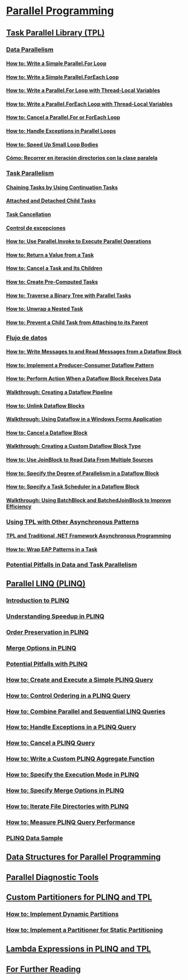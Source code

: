 # [Parallel Programming](index.md)
## [Task Parallel Library (TPL)](task-parallel-library-tpl.md)
### [Data Parallelism](data-parallelism-task-parallel-library.md)
#### [How to: Write a Simple Parallel.For Loop](how-to-write-a-simple-parallel-for-loop.md)
#### [How to: Write a Simple Parallel.ForEach Loop](how-to-write-a-simple-parallel-foreach-loop.md)
#### [How to: Write a Parallel.For Loop with Thread-Local Variables](how-to-write-a-parallel-for-loop-with-thread-local-variables.md)
#### [How to: Write a Parallel.ForEach Loop with Thread-Local Variables](how-to-write-a-parallel-foreach-loop-with-thread-local-variables.md)
#### [How to: Cancel a Parallel.For or ForEach Loop](how-to-cancel-a-parallel-for-or-foreach-loop.md)
#### [How to: Handle Exceptions in Parallel Loops](how-to-handle-exceptions-in-parallel-loops.md)
#### [How to: Speed Up Small Loop Bodies](how-to-speed-up-small-loop-bodies.md)
#### [Cómo: Recorrer en iteración directorios con la clase paralela](how-to-iterate-file-directories-with-the-parallel-class.md)
### [Task Parallelism](task-based-asynchronous-programming.md)
#### [Chaining Tasks by Using Continuation Tasks](chaining-tasks-by-using-continuation-tasks.md)
#### [Attached and Detached Child Tasks](attached-and-detached-child-tasks.md)
#### [Task Cancellation](task-cancellation.md)
#### [Control de excepciones](exception-handling-task-parallel-library.md)
#### [How to: Use Parallel.Invoke to Execute Parallel Operations](how-to-use-parallel-invoke-to-execute-parallel-operations.md)
#### [How to: Return a Value from a Task](how-to-return-a-value-from-a-task.md)
#### [How to: Cancel a Task and Its Children](how-to-cancel-a-task-and-its-children.md)
#### [How to: Create Pre-Computed Tasks](how-to-create-pre-computed-tasks.md)
#### [How to: Traverse a Binary Tree with Parallel Tasks](how-to-traverse-a-binary-tree-with-parallel-tasks.md)
#### [How to: Unwrap a Nested Task](how-to-unwrap-a-nested-task.md)
#### [How to: Prevent a Child Task from Attaching to its Parent](how-to-prevent-a-child-task-from-attaching-to-its-parent.md)
### [Flujo de datos](dataflow-task-parallel-library.md)
#### [How to: Write Messages to and Read Messages from a Dataflow Block](how-to-write-messages-to-and-read-messages-from-a-dataflow-block.md)
#### [How to: Implement a Producer-Consumer Dataflow Pattern](how-to-implement-a-producer-consumer-dataflow-pattern.md)
#### [How to: Perform Action When a Dataflow Block Receives Data](how-to-perform-action-when-a-dataflow-block-receives-data.md)
#### [Walkthrough: Creating a Dataflow Pipeline](walkthrough-creating-a-dataflow-pipeline.md)
#### [How to: Unlink Dataflow Blocks](how-to-unlink-dataflow-blocks.md)
#### [Walkthrough: Using Dataflow in a Windows Forms Application](walkthrough-using-dataflow-in-a-windows-forms-application.md)
#### [How to: Cancel a Dataflow Block](how-to-cancel-a-dataflow-block.md)
#### [Walkthrough: Creating a Custom Dataflow Block Type](walkthrough-creating-a-custom-dataflow-block-type.md)
#### [How to: Use JoinBlock to Read Data From Multiple Sources](how-to-use-joinblock-to-read-data-from-multiple-sources.md)
#### [How to: Specify the Degree of Parallelism in a Dataflow Block](how-to-specify-the-degree-of-parallelism-in-a-dataflow-block.md)
#### [How to: Specify a Task Scheduler in a Dataflow Block](how-to-specify-a-task-scheduler-in-a-dataflow-block.md)
#### [Walkthrough: Using BatchBlock and BatchedJoinBlock to Improve Efficiency](walkthrough-using-batchblock-and-batchedjoinblock-to-improve-efficiency.md)
### [Using TPL with Other Asynchronous Patterns](using-tpl-with-other-asynchronous-patterns.md)
#### [TPL and Traditional .NET Framework Asynchronous Programming](tpl-and-traditional-async-programming.md)
#### [How to: Wrap EAP Patterns in a Task](how-to-wrap-eap-patterns-in-a-task.md)
### [Potential Pitfalls in Data and Task Parallelism](potential-pitfalls-in-data-and-task-parallelism.md)
## [Parallel LINQ (PLINQ)](parallel-linq-plinq.md)
### [Introduction to PLINQ](introduction-to-plinq.md)
### [Understanding Speedup in PLINQ](understanding-speedup-in-plinq.md)
### [Order Preservation in PLINQ](order-preservation-in-plinq.md)
### [Merge Options in PLINQ](merge-options-in-plinq.md)
### [Potential Pitfalls with PLINQ](potential-pitfalls-with-plinq.md)
### [How to: Create and Execute a Simple PLINQ Query](how-to-create-and-execute-a-simple-plinq-query.md)
### [How to: Control Ordering in a PLINQ Query](how-to-control-ordering-in-a-plinq-query.md)
### [How to: Combine Parallel and Sequential LINQ Queries](how-to-combine-parallel-and-sequential-linq-queries.md)
### [How to: Handle Exceptions in a PLINQ Query](how-to-handle-exceptions-in-a-plinq-query.md)
### [How to: Cancel a PLINQ Query](how-to-cancel-a-plinq-query.md)
### [How to: Write a Custom PLINQ Aggregate Function](how-to-write-a-custom-plinq-aggregate-function.md)
### [How to: Specify the Execution Mode in PLINQ](how-to-specify-the-execution-mode-in-plinq.md)
### [How to: Specify Merge Options in PLINQ](how-to-specify-merge-options-in-plinq.md)
### [How to: Iterate File Directories with PLINQ](how-to-iterate-file-directories-with-plinq.md)
### [How to: Measure PLINQ Query Performance](how-to-measure-plinq-query-performance.md)
### [PLINQ Data Sample](plinq-data-sample.md)
## [Data Structures for Parallel Programming](data-structures-for-parallel-programming.md)
## [Parallel Diagnostic Tools](parallel-diagnostic-tools.md)
## [Custom Partitioners for PLINQ and TPL](custom-partitioners-for-plinq-and-tpl.md)
### [How to: Implement Dynamic Partitions](how-to-implement-dynamic-partitions.md)
### [How to: Implement a Partitioner for Static Partitioning](how-to-implement-a-partitioner-for-static-partitioning.md)
## [Lambda Expressions in PLINQ and TPL](lambda-expressions-in-plinq-and-tpl.md)
## [For Further Reading](for-further-reading-parallel-programming.md)

